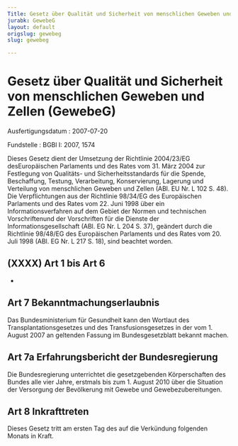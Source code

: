 ```yaml
---
Title: Gesetz über Qualität und Sicherheit von menschlichen Geweben und Zellen
jurabk: GewebeG
layout: default
origslug: gewebeg
slug: gewebeg

---
```


# Gesetz über Qualität und Sicherheit von menschlichen Geweben und Zellen (GewebeG)

Ausfertigungsdatum
:   2007-07-20

Fundstelle
:   BGBl I: 2007, 1574

Dieses Gesetz dient der Umsetzung der Richtlinie 2004/23/EG
desEuropäischen Parlaments und des Rates vom 31. März 2004 zur
Festlegung von Qualitäts- und Sicherheitsstandards für die Spende,
Beschaffung, Testung, Verarbeitung, Konservierung, Lagerung und
Verteilung von menschlichen Geweben und Zellen (ABl. EU Nr. L 102 S.
48). Die Verpflichtungen aus der Richtlinie 98/34/EG des Europäischen
Parlaments und des Rates vom 22. Juni 1998 über ein
Informationsverfahren auf dem Gebiet der Normen und technischen
Vorschriftenund der Vorschriften für die Dienste der
Informationsgesellschaft (ABl. EG Nr. L 204 S. 37), geändert durch die
Richtlinie 98/48/EG des Europäischen Parlaments und des Rates vom 20.
Juli 1998 (ABl. EG Nr. L 217 S. 18), sind beachtet worden.

## (XXXX) Art 1 bis Art 6

-

## Art 7 Bekanntmachungserlaubnis

Das Bundesministerium für Gesundheit kann den Wortlaut des
Transplantationsgesetzes und des Transfusionsgesetzes in der vom 1.
August 2007 an geltenden Fassung im Bundesgesetzblatt bekannt machen.

## Art 7a Erfahrungsbericht der Bundesregierung

Die Bundesregierung unterrichtet die gesetzgebenden Körperschaften des
Bundes alle vier Jahre, erstmals bis zum 1. August 2010 über die
Situation der Versorgung der Bevölkerung mit Gewebe und
Gewebezubereitungen.

## Art 8 Inkrafttreten

Dieses Gesetz tritt am ersten Tag des auf die Verkündung folgenden
Monats in Kraft.

